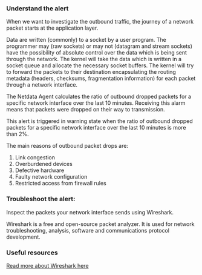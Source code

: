 ### Understand the alert

When we want to investigate the outbound traffic, the journey of a network packet starts at the application layer. 

Data are written (commonly) to a socket by a user program. The programmer may (raw sockets) or may not (datagram and stream sockets) have the possibility of absolute control over the data which is being sent through the network. The kernel will take the data which is written in a socket queue and allocate the necessary socket buffers. The kernel will try to forward the packets to their destination encapsulating the routing metadata (headers, checksums, fragmentation information) for each packet through a network interface.

The Netdata Agent calculates the ratio of outbound dropped packets for a specific network interface over the last 10 minutes. Receiving this alarm means that packets were dropped on their way to transmission.

This alert is triggered in warning state when the ratio of outbound dropped packets for a specific network interface over the last 10 minutes is more than 2%.

The main reasons of outbound packet drops are:

1. Link congestion
2. Overburdened devices
3. Defective hardware
4. Faulty network configuration
5. Restricted access from firewall rules

### Troubleshoot the alert:

Inspect the packets your network interface sends using Wireshark.

Wireshark is a free and open-source packet analyzer. It is used for network troubleshooting, analysis, software and communications protocol development.

### Useful resources

[Read more about Wireshark here](https://www.wireshark.org/)
